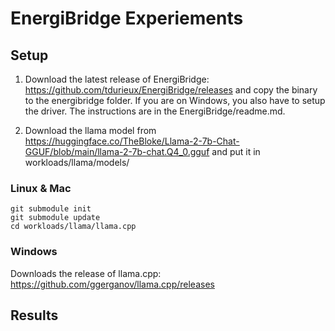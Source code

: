 # EnergiBridge Experiements

## Setup

1. Download the latest release of EnergiBridge: https://github.com/tdurieux/EnergiBridge/releases and copy the binary to the energibridge folder.
If you are on Windows, you also have to setup the driver. The instructions are in the EnergiBridge/readme.md.

2. Download the llama model from https://huggingface.co/TheBloke/Llama-2-7b-Chat-GGUF/blob/main/llama-2-7b-chat.Q4_0.gguf and put it in workloads/llama/models/

### Linux & Mac
```
git submodule init
git submodule update
cd workloads/llama/llama.cpp
```

### Windows
Downloads the release of llama.cpp: 
https://github.com/ggerganov/llama.cpp/releases


## Results
